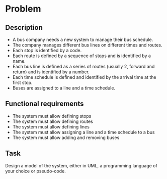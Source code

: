 # Problem

## Description

* A bus company needs a new system to manage their bus schedule.
* The company manages different bus lines on different times and routes.
* Each stop is identified by a code.
* Each route is defined by a sequence of stops and is identified by a name.
* Each bus line is defined as a series of routes (usually 2, forward and return) and is identified by a number.
* Each time schedule is defined and identified by the arrival time at the first stop.
* Buses are assigned to a line and a time schedule.

## Functional requirements

* The system must allow defining stops
* The system must allow defining routes
* The system must allow defining lines
* The system must allow assigning a line and a time schedule to a bus
* The system must allow adding and removing buses

## Task
Design a model of the system, either in UML, a programming language of your choice or pseudo-code.